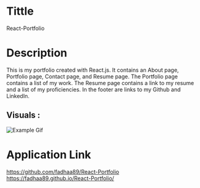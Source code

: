 # Tittle 
React-Portfolio

# Description
This is my portfolio created with React.js. It contains an About page, Portfolio page, Contact page, and Resume page. The Portfolio page contains a list of my work. The Resume page contains a link to my resume and a list of my proficiencies.
 In the footer are links to my Github and LinkedIn.

## Visuals :
![Example Gif](./src/assets/images/example21.gif)


 # Application Link
 https://github.com/fadhaa89/React-Portfolio
 https://fadhaa89.github.io/React-Portfolio/

